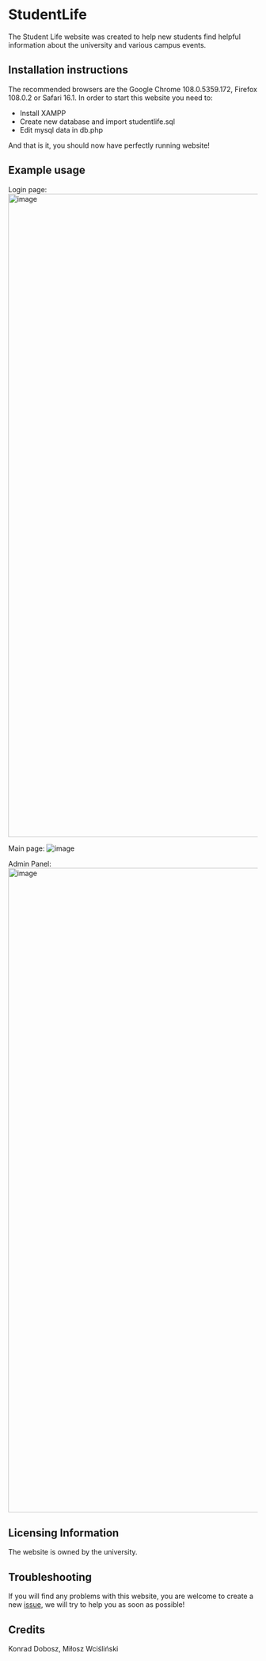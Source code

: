 # StudentLife

The Student Life website was created to help new students find helpful information about the university and various campus events.


## Installation instructions
The recommended browsers are the Google Chrome 108.0.5359.172, Firefox 108.0.2 or Safari 16.1. In order to start this website you need to:

- Install XAMPP
- Create new database and import studentlife.sql 
- Edit mysql data in db.php

And that is it, you should now have perfectly running website!

## Example usage

Login page:
<img width="1296" alt="image" src="https://user-images.githubusercontent.com/115871357/211842893-91f7ae42-a507-405a-95ab-dfcaa78886e9.png">


Main page:
![image](https://user-images.githubusercontent.com/118298568/211671677-d54e2a04-7978-45ec-9a5c-d3e4a5023c0a.png)

Admin Panel:
<img width="1298" alt="image" src="https://user-images.githubusercontent.com/115871357/211843500-ec0c18d3-daec-469c-a704-07c5c4399dcd.png">


## Licensing Information
The website is owned by the university.


## Troubleshooting
If you will find any problems with this website, you are welcome to create a new [issue](https://github.com/konrad-dobosz/StudentLife/issues/new), we will try to help you as soon as possible!


## Credits
Konrad Dobosz,
Miłosz Wciśliński

